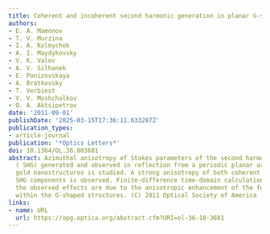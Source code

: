 ```yaml
---
title: Coherent and incoherent second harmonic generation in planar G-shaped nanostructures
authors:
- E. A. Mamonov
- T. V. Murzina
- I. A. Kolmychek
- A. I. Maydykovsky
- V. K. Valev
- A. V. Silhanek
- E. Ponizovskaya
- A. Bratkovsky
- T. Verbiest
- V. V. Moshchalkov
- O. A. Aktsipetrov
date: '2011-09-01'
publishDate: '2025-03-15T17:36:11.633287Z'
publication_types:
- article-journal
publication: '*Optics Letters*'
doi: 10.1364/OL.36.003681
abstract: Azimuthal anisotropy of Stokes parameters of the second harmonic generation
  ( SHG) generated and observed in reflection from a periodic planar area of G-shaped
  gold nanostructures is studied. A strong anisotropy of both coherent and incoherent
  SHG components is observed. Finite-difference time-domain calculations prove that
  the observed effects are due to the anisotropic enhancement of the fundamental radiation
  within the G-shaped structures. (C) 2011 Optical Society of America
links:
- name: URL
  url: https://opg.optica.org/abstract.cfm?URI=ol-36-18-3681
---
```

